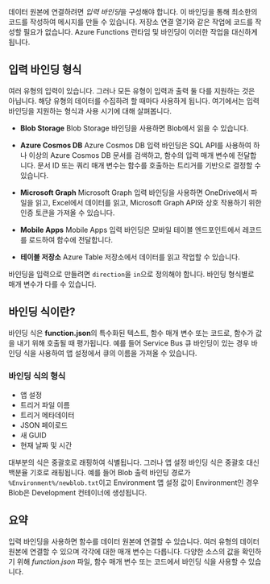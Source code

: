 데이터 원본에 연결하려면 *입력 바인딩*을 구성해야 합니다. 이 바인딩을 통해 최소한의 코드를 작성하여 메시지를 만들 수 있습니다. 저장소 연결 열기와 같은 작업에 코드를 작성할 필요가 없습니다. Azure Functions 런타임 및 바인딩이 이러한 작업을 대신하게 됩니다.

## <a name="input-binding-types"></a>입력 바인딩 형식

여러 유형의 입력이 있습니다. 그러나 모든 유형이 입력과 출력 둘 다를 지원하는 것은 아닙니다. 해당 유형의 데이터를 수집하려 할 때마다 사용하게 됩니다. 여기에서는 입력 바인딩을 지원하는 형식과 사용 시기에 대해 살펴봅니다.

- **Blob Storage** Blob Storage 바인딩을 사용하면 Blob에서 읽을 수 있습니다.

- **Azure Cosmos DB** Azure Cosmos DB 입력 바인딩은 SQL API를 사용하여 하나 이상의 Azure Cosmos DB 문서를 검색하고, 함수의 입력 매개 변수에 전달합니다. 문서 ID 또는 쿼리 매개 변수는 함수를 호출하는 트리거를 기반으로 결정할 수 있습니다.

- **Microsoft Graph** Microsoft Graph 입력 바인딩을 사용하면 OneDrive에서 파일을 읽고, Excel에서 데이터를 읽고, Microsoft Graph API와 상호 작용하기 위한 인증 토큰을 가져올 수 있습니다.

- **Mobile Apps** Mobile Apps 입력 바인딩은 모바일 테이블 엔드포인트에서 레코드를 로드하여 함수에 전달합니다.

- **테이블 저장소** Azure Table 저장소에서 데이터를 읽고 작업할 수 있습니다.

바인딩을 입력으로 만들려면 `direction`을 `in`으로 정의해야 합니다.
바인딩 형식별로 매개 변수가 다를 수 있습니다.

## <a name="what-is-a-binding-expression"></a>바인딩 식이란?

바인딩 식은 **function.json**의 특수화된 텍스트, 함수 매개 변수 또는 코드로, 함수가 값을 내기 위해 호출될 때 평가됩니다. 예를 들어 Service Bus 큐 바인딩이 있는 경우 바인딩 식을 사용하여 앱 설정에서 큐의 이름을 가져올 수 있습니다.

### <a name="types-of-binding-expressions"></a>바인딩 식의 형식

- 앱 설정
- 트리거 파일 이름
- 트리거 메타데이터
- JSON 페이로드
- 새 GUID
- 현재 날짜 및 시간

대부분의 식은 중괄호로 래핑하여 식별됩니다. 그러나 앱 설정 바인딩 식은 중괄호 대신 백분율 기호로 래핑됩니다. 예를 들어 Blob 출력 바인딩 경로가 `%Environment%/newblob.txt`이고 Environment 앱 설정 값이 Environment인 경우 Blob은 Development 컨테이너에 생성됩니다.

## <a name="summary"></a>요약

입력 바인딩을 사용하면 함수를 데이터 원본에 연결할 수 있습니다. 여러 유형의 데이터 원본에 연결할 수 있으며 각각에 대한 매개 변수는 다릅니다. 다양한 소스의 값을 확인하기 위해 *function.json* 파일, 함수 매개 변수 또는 코드에서 바인딩 식을 사용할 수 있습니다.